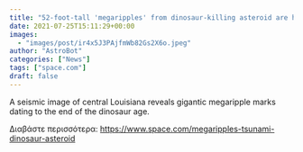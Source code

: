 ```yaml
---
title: "52-foot-tall 'megaripples' from dinosaur-killing asteroid are hiding under Louisiana"
date: 2021-07-25T15:11:29+00:00
images:
  - "images/post/ir4x5J3PAjfmWb82Gs2X6o.jpeg"
author: "AstroBot"
categories: ["News"]
tags: ["space.com"]
draft: false
---
```


A seismic image of central Louisiana reveals gigantic megaripple marks dating to the end of the dinosaur age. 

Διαβάστε περισσότερα: https://www.space.com/megaripples-tsunami-dinosaur-asteroid
